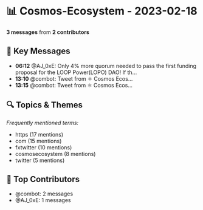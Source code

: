 # 📊 Cosmos-Ecosystem - 2023-02-18
**3 messages** from **2 contributors**

## 💬 Key Messages
- **06:12** @AJ_0xE: Only 4% more quorum needed to pass the first funding proposal for the LOOP Power(LOPO) DAO! If th...
- **13:10** @combot: [‌‌‌‌‎⁠](https://twitter.com/CosmosEcosystem/status/1626932050174574595)Tweet from ⚛️ Cosmos Ecos...
- **13:15** @combot: [‌‌‌‌‎⁠](https://twitter.com/CosmosEcosystem/status/1626933506294046721)Tweet from ⚛️ Cosmos Ecos...

## 🔍 Topics & Themes
*Frequently mentioned terms:*
- https (17 mentions)
- com (15 mentions)
- fxtwitter (10 mentions)
- cosmosecosystem (8 mentions)
- twitter (5 mentions)

## 👥 Top Contributors
- @combot: 2 messages
- @AJ_0xE: 1 messages